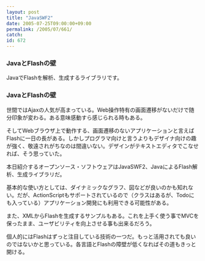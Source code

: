 ```yaml
---
layout: post
title: "JavaSWF2"
date: 2005-07-25T09:00:00+09:00
permalink: /2005/07/661/
catch: 
id: 672
---
```

### JavaとFlashの壁
  
JavaでFlashを解析、生成するライブラリです。  
<!--more-->  

### JavaとFlashの壁
  

世間ではAjaxの人気が高まっている。Web操作特有の画面遷移がないだけで随分印象が変わる。ある意味感動すら感じられる時もある。

  

そしてWebブラウザ上で動作する、画面遷移のないアプリケーションと言えばFlashに一日の長がある。しかしプログラマ向けと言うよりもデザイナ向けの趣が強く、敬遠されがちなのは間違いない。デザインがテキストエディタでこなせれば、そう思っていた。

  

本日紹介するオープンソース・ソフトウェアはJavaSWF2、JavaによるFlash解析、生成ライブラリだ。

  

基本的な使い方としては、ダイナミックなグラフ、図などが良いのかも知れない。だが、ActionScriptもサポートされているので（クラスはあるが、Todoにも入っている）アプリケーション開発にも利用できる可能性がある。

  

また、XMLからFlashを生成するサンプルもある。これを上手く使う事でMVCを保ったまま、ユーザビリティを向上させる事も出来るだろう。

  

個人的にはFlashはずっと注目している技術の一つだ。もっと活用されても良いのではないかと思っている。各言語とFlashの障壁が低くなればその道もきっと開ける。

